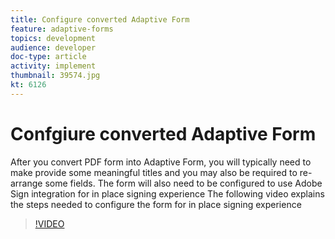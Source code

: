 ```yaml
---
title: Configure converted Adaptive Form
feature: adaptive-forms
topics: development
audience: developer
doc-type: article
activity: implement
thumbnail: 39574.jpg
kt: 6126
---
```

# Confgiure converted Adaptive Form

After you convert PDF form into Adaptive Form, you will typically need to make provide some meaningful titles and you may also be required to re-arrange some fields. The form will also need to be configured to use Adobe Sign integration for in place signing experience
The following video explains the steps needed to configure the form for in place signing experience

>[!VIDEO](https://video.tv.adobe.com/v/39574/?quality=9&learn=on)

